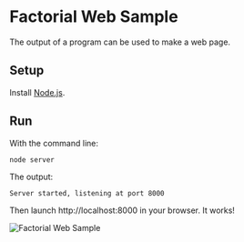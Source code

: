 # Factorial Web Sample

The output of a program can be used to make a web page.

## Setup

Install [Node.js](http://nodejs.org).

## Run

With the command line:
```
node server
```

The output:
```
Server started, listening at port 8000
```

Then launch http://localhost:8000 in your browser. It works!

![Factorial Web Sample](https://raw.github.com/ajlopez/CobolScript/master/images/factorialweb.jpg)

